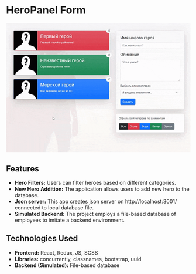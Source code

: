 # HeroPanel Form
![Preview Animation](https://github.com/akoval29/HeroPanel/blob/master/src/assets/preview.gif)
## Features
- **Hero Filters:** Users can filter heroes based on different categories.
- **New Hero Addition:** The application allows users to add new hero to the database.
- **Json server:** This app creates json server on http://localhost:3001/ connected to local database file.
- **Simulated Backend:** The project employs a file-based database of employees to imitate a backend environment.
## Technologies Used
- **Frontend:** React, Redux, JS, SCSS
- **Libraries:** concurrently, classnames, bootstrap, uuid
- **Backend (Simulated):** File-based database
